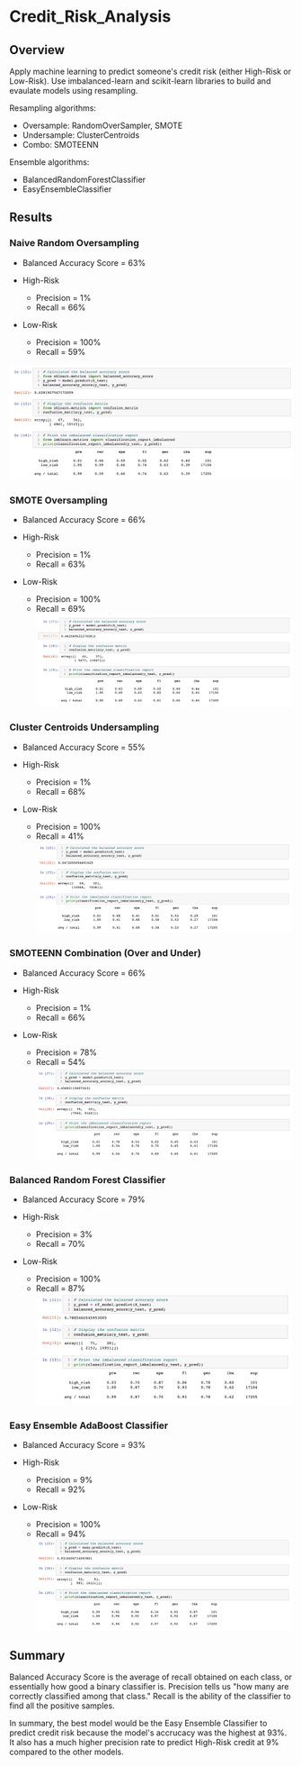 # Credit_Risk_Analysis

## Overview
Apply machine learning to predict someone's credit risk (either High-Risk or Low-Risk). Use imbalanced-learn and scikit-learn libraries to build and evaulate models using resampling. 

Resampling algorithms: 
- Oversample: RandomOverSampler, SMOTE
- Undersample: ClusterCentroids 
- Combo: SMOTEENN 

Ensemble algorithms:
- BalancedRandomForestClassifier
- EasyEnsembleClassifier 

## Results

### Naive Random Oversampling
- Balanced Accuracy Score = 63%

- High-Risk
  - Precision = 1% 
  - Recall = 66% 
 
- Low-Risk
  - Precision = 100%
  - Recall = 59% 
  
![](/images/random_over.png)


### SMOTE Oversampling
- Balanced Accuracy Score = 66%

- High-Risk
  - Precision = 1% 
  - Recall = 63% 
 
- Low-Risk
  - Precision = 100%
  - Recall = 69% 
![](/images/smote.png)


### Cluster Centroids Undersampling
- Balanced Accuracy Score = 55%

- High-Risk
  - Precision = 1% 
  - Recall = 68% 
 
- Low-Risk
  - Precision = 100%
  - Recall = 41% 
![](/images/cluster_centroid.png)


### SMOTEENN Combination (Over and Under)
- Balanced Accuracy Score = 66%

- High-Risk
  - Precision = 1% 
  - Recall = 66% 
 
- Low-Risk
  - Precision = 78%
  - Recall = 54% 
![](/images/combo.png)


### Balanced Random Forest Classifier
- Balanced Accuracy Score = 79%

- High-Risk
  - Precision = 3% 
  - Recall = 70% 
 
- Low-Risk
  - Precision = 100%
  - Recall = 87% 
![](/images/rf.png)


### Easy Ensemble AdaBoost Classifier 
- Balanced Accuracy Score = 93%

- High-Risk
  - Precision = 9% 
  - Recall = 92% 
 
- Low-Risk
  - Precision = 100%
  - Recall = 94% 
![](/images/easy.png)


## Summary 
Balanced Accuracy Score is the average of recall obtained on each class, or essentially how good a binary classifier is. 
Precision tells us "how many are correctly classified among that class." 
Recall is the ability of the classifier to find all the positive samples. 

In summary, the best model would be the Easy Ensemble Classifier to predict credit risk because the model's accrucacy was the highest at 93%. It also has a much higher precision rate to predict High-Risk credit at 9% compared to the other models. 
